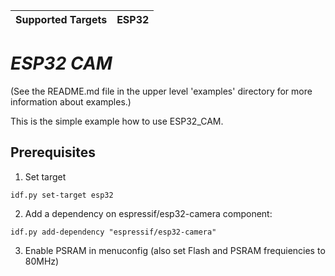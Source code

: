 | Supported Targets | ESP32 | 
| ----------------- | ----- | 

# _ESP32 CAM_

(See the README.md file in the upper level 'examples' directory for more information about examples.)

This is the simple example how to use ESP32_CAM. 

## Prerequisites

1. Set target
```
idf.py set-target esp32
```

2. Add a dependency on espressif/esp32-camera component:

```
idf.py add-dependency "espressif/esp32-camera"
```

3. Enable PSRAM in menuconfig (also set Flash and PSRAM frequiencies to 80MHz)


